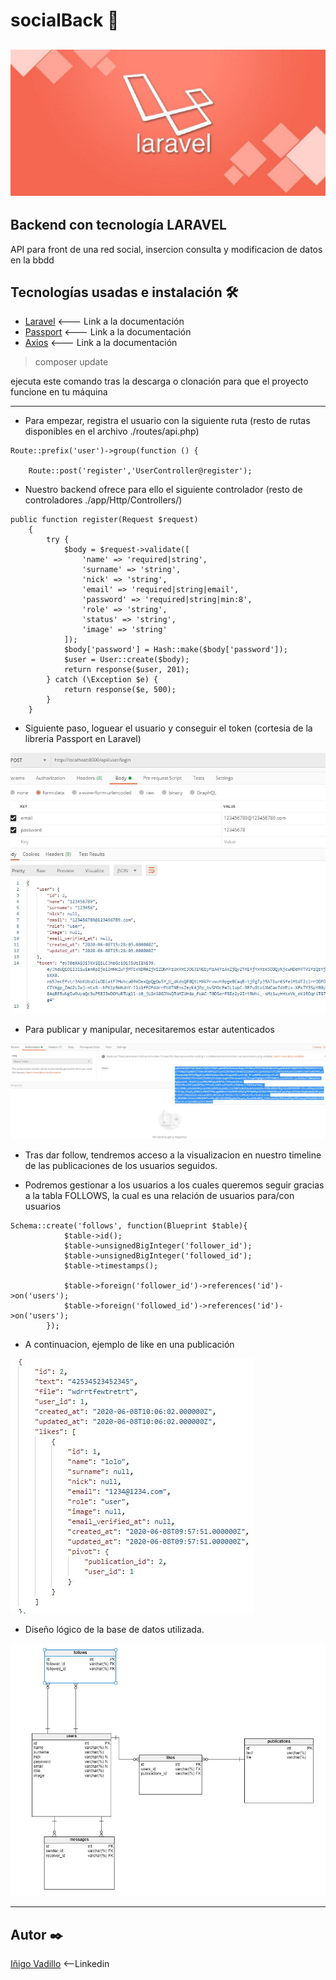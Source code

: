 # socialBack 🚀

![image](./assets/laravel.jpeg)
---
## Backend con tecnología LARAVEL

API para front de una red social, insercion consulta y modificacion de datos en la bbdd

## Tecnologías usadas e instalación 🛠️

* [Laravel](https://laravel.com/docs/7.x) <--- Link a la documentación
* [Passport](https://laravel.com/docs/7.x/passport) <--- Link a la documentación
* [Axios](https://github.com/axios/axios) <--- Link a la documentación

> composer update

ejecuta este comando tras la descarga o clonación para que el proyecto funcione en tu máquina

---

* Para empezar, registra el usuario con la siguiente ruta
(resto de rutas disponibles en el archivo ./routes/api.php)
 
```
Route::prefix('user')->group(function () {

    Route::post('register','UserController@register');
```

* Nuestro backend ofrece para ello el siguiente controlador
(resto de controladores ./app/Http/Controllers/)
```
public function register(Request $request)
    {
        try {
            $body = $request->validate([
                'name' => 'required|string',
                'surname' => 'string',
                'nick' => 'string',
                'email' => 'required|string|email',
                'password' => 'required|string|min:8',
                'role' => 'string',
                'status' => 'string',
                'image' => 'string'
            ]);
            $body['password'] = Hash::make($body['password']);
            $user = User::create($body);
            return response($user, 201);
        } catch (\Exception $e) {
            return response($e, 500);
        }
    }
```



* Siguiente paso, loguear el usuario y conseguir el token (cortesia de la libreria Passport en Laravel)

![image](./assets/login.jpg)


* Para publicar y manipular, necesitaremos estar autenticados

![image](./assets/token.jpg)

* Tras dar follow, tendremos acceso a la visualizacion en nuestro timeline de las publicaciones de los usuarios seguidos.

* Podremos gestionar a los usuarios a los cuales queremos seguir gracias a la tabla FOLLOWS, la cual es una relación de usuarios para/con usuarios


```
Schema::create('follows', function(Blueprint $table){
            $table->id();
            $table->unsignedBigInteger('follower_id');
            $table->unsignedBigInteger('followed_id');
            $table->timestamps();

            $table->foreign('follower_id')->references('id')->on('users');
            $table->foreign('followed_id')->references('id')->on('users');
        });
```

* A continuacion, ejemplo de like en una publicación

![image](./assets/likes.jpg)

* Diseño lógico de la base de datos utilizada.

![image](./assets/bbdd.jpg)






---

## **Autor** ✒️

[Iñigo Vadillo](https://www.linkedin.com/in/i%C3%B1igovadilloruiz/) <--Linkedin